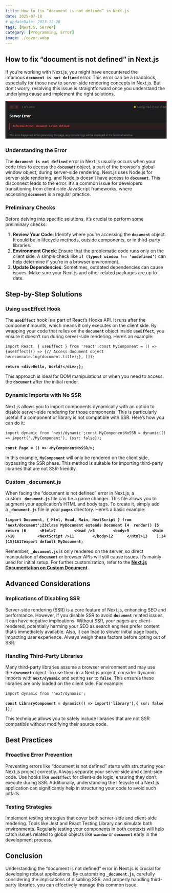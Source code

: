 ```yaml
---
title: How to fix “document is not defined” in Next.js
date: 2025-07-18
# updateDate: 2023-12-28
tags: [NextJS, Server]
category: [Programming, Error]
image: ./cover.webp
---
```



## How to fix “document is not defined” in Next.js

If you’re working with Next.js, you might have encountered the infamous **`document is not defined`** error. This error can be a roadblock, especially for those new to server-side rendering concepts in Next.js. But don’t worry, resolving this issue is straightforward once you understand the underlying cause and implement the right solutions.

![document-error.png](document-error.png)

### **Understanding the Error**

The **`document is not defined`** error in Next.js usually occurs when your code tries to access the **`document`** object, a part of the browser’s global window object, during server-side rendering. Next.js uses Node.js for server-side rendering, and Node.js doesn’t have access to **`document`**. This disconnect leads to the error. It’s a common issue for developers transitioning from client-side JavaScript frameworks, where accessing **`document`** is a regular practice.

### **Preliminary Checks**

Before delving into specific solutions, it’s crucial to perform some preliminary checks:

1. **Review Your Code**: Identify where you’re accessing the **`document`** object. It could be in lifecycle methods, outside components, or in third-party libraries.
2. **Environment Check**: Ensure that the problematic code runs only on the client side. A simple check like **`if (typeof window !== 'undefined')`** can help determine if you’re in a browser environment.
3. **Update Dependencies**: Sometimes, outdated dependencies can cause issues. Make sure your Next.js and other related packages are up to date.

## **Step-by-Step Solutions**

### **Using useEffect Hook**

The **`useEffect`** hook is a part of React’s Hooks API. It runs after the component mounts, which means it only executes on the client side. By wrapping your code that relies on the **`document`** object inside **`useEffect`**, you ensure it doesn’t run during server-side rendering. Here’s an example:

```
import React, { useEffect } from 'react';const MyComponent = () => {useEffect(() => {// Access document object hereconsole.log(document.title);}, []);
```

**`return <div>Hello, World!</div>;};`**

This approach is ideal for DOM manipulations or when you need to access the **`document`** after the initial render.

### **Dynamic Imports with No SSR**

Next.js allows you to import components dynamically with an option to disable server-side rendering for those components. This is particularly useful if a component or library is not compatible with SSR. Here’s how you can do it:

```
import dynamic from 'next/dynamic';const MyComponentNoSSR = dynamic(() => import('./MyComponent'), {ssr: false});
```

**`const Page = () => <MyComponentNoSSR/>;`**

In this example, **`MyComponent`** will only be rendered on the client side, bypassing the SSR phase. This method is suitable for importing third-party libraries that are not SSR-friendly.

### **Custom _document.js**

When facing the “document is not defined” error in Next.js, a custom **`_document.js`** file can be a game changer. This file allows you to augment your application’s HTML and body tags. To create it, simply add a **`_document.js`** file in your **`pages`** directory. Here’s a basic example:

**`1import Document, { Html, Head, Main, NextScript } from 'next/document';23class MyDocument extends Document {4  render() {5    return (6      <Html>7        <Head />8        <body>9          <Main />10          <NextScript />11        </body>12      </Html>13    );14  }15}1617export default MyDocument;`**

Remember, **`_document.js`** is only rendered on the server, so direct manipulation of **`document`** or browser APIs will still cause issues. It’s mainly used for initial setup. For further customization, refer to the [**Next.js Documentation on Custom Document**](https://nextjs.org/docs/advanced-features/custom-document).

## **Advanced Considerations**

### **Implications of Disabling SSR**

Server-side rendering (SSR) is a core feature of Next.js, enhancing SEO and performance. However, if you disable SSR to avoid **`document`** related issues, it can have negative implications. Without SSR, your pages are client-rendered, potentially harming your SEO as search engines prefer content that’s immediately available. Also, it can lead to slower initial page loads, impacting user experience. Always weigh these factors before opting out of SSR.

### **Handling Third-Party Libraries**

Many third-party libraries assume a browser environment and may use the **`document`** object. To use them in a Next.js project, consider dynamic imports with **`next/dynamic`** and setting **`ssr`** to **`false`**. This ensures these libraries are only loaded on the client side. For example:

```
import dynamic from 'next/dynamic';
```

**`const LibraryComponent = dynamic(() => import('library'),{ ssr: false });`**

This technique allows you to safely include libraries that are not SSR compatible without modifying their source code.

## **Best Practices**

### **Proactive Error Prevention**

Preventing errors like “document is not defined” starts with structuring your Next.js project correctly. Always separate your server-side and client-side code. Use hooks like **`useEffect`** for client-side logic, ensuring they don’t execute during SSR. Additionally, understanding the lifecycle of a Next.js application can significantly help in structuring your code to avoid such pitfalls.

### **Testing Strategies**

Implement testing strategies that cover both server-side and client-side rendering. Tools like Jest and React Testing Library can simulate both environments. Regularly testing your components in both contexts will help catch issues related to global objects like **`window`** or **`document`** early in the development process.

## **Conclusion**

Understanding the “document is not defined” error in Next.js is crucial for developing robust applications. By customizing **`_document.js`**, carefully considering the implications of disabling SSR, and properly handling third-party libraries, you can effectively manage this common issue.